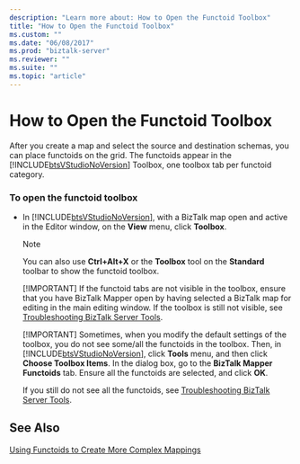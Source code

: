 ```yaml
---
description: "Learn more about: How to Open the Functoid Toolbox"
title: "How to Open the Functoid Toolbox"
ms.custom: ""
ms.date: "06/08/2017"
ms.prod: "biztalk-server"
ms.reviewer: ""
ms.suite: ""
ms.topic: "article"
---
```

# How to Open the Functoid Toolbox
After you create a map and select the source and destination schemas, you can place functoids on the grid. The functoids appear in the [!INCLUDE[btsVStudioNoVersion](../includes/btsvstudionoversion-md.md)] Toolbox, one toolbox tab per functoid category.  
  
### To open the functoid toolbox  
  
- In [!INCLUDE[btsVStudioNoVersion](../includes/btsvstudionoversion-md.md)], with a BizTalk map open and active in the Editor window, on the **View** menu, click **Toolbox**.  
  
  > [!NOTE]
  >  You can also use **Ctrl+Alt+X** or the **Toolbox** tool on the **Standard** toolbar to show the functoid toolbox.  
  > 
  > [!IMPORTANT]
  >  If the functoid tabs are not visible in the toolbox, ensure that you have BizTalk Mapper open by having selected a BizTalk map for editing in the main editing window. If the toolbox is still not visible, see [Troubleshooting BizTalk Server Tools](../core/troubleshooting-biztalk-server-tools.md).  
  > 
  > [!IMPORTANT]
  >  Sometimes, when you modify the default settings of the toolbox, you do not see some/all the functoids in the toolbox. Then, in [!INCLUDE[btsVStudioNoVersion](../includes/btsvstudionoversion-md.md)], click **Tools** menu, and then click **Choose Toolbox Items**. In the dialog box, go to the **BizTalk Mapper Functoids** tab. Ensure all the functoids are selected, and click **OK**.  
  > 
  >  If you still do not see all the functoids, see [Troubleshooting BizTalk Server Tools](../core/troubleshooting-biztalk-server-tools.md).  
  
## See Also  
 [Using Functoids to Create More Complex Mappings](../core/using-functoids-to-create-more-complex-mappings.md)
